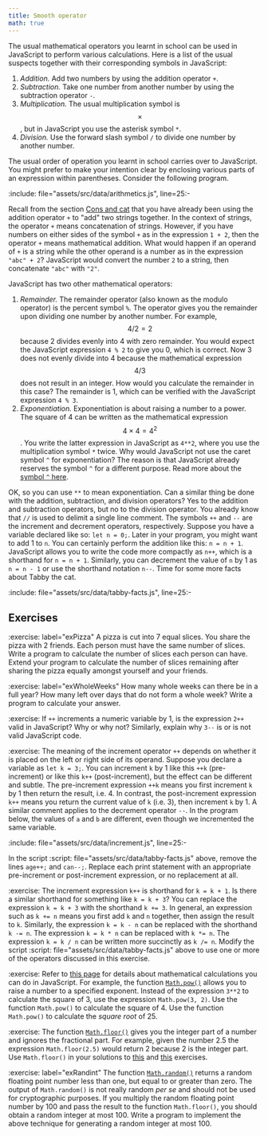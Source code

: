 ```yaml
---
title: Smooth operator
math: true
---
```


The usual mathematical operators you learnt in school can be used in JavaScript
to perform various calculations. Here is a list of the usual suspects together
with their corresponding symbols in JavaScript:

1. _Addition._ Add two numbers by using the addition operator `+`.
1. _Subtraction._ Take one number from another number by using the subtraction
   operator `-`.
1. _Multiplication._ The usual multiplication symbol is $$\times$$, but in
   JavaScript you use the asterisk symbol `*`.
1. _Division._ Use the forward slash symbol `/` to divide one number by another
   number.

The usual order of operation you learnt in school carries over to JavaScript.
You might prefer to make your intention clear by enclosing various parts of an
expression within parentheses. Consider the following program.

:include: file="assets/src/data/arithmetics.js", line=25:-

Recall from the section [Cons and cat](../data_string/#cons-and-cat) that you
have already been using the addition operator `+` to "add" two strings together.
In the context of strings, the operator `+` means concatenation of strings.
However, if you have numbers on either sides of the symbol `+` as in the
expression `1 + 2`, then the operator `+` means mathematical addition. What
would happen if an operand of `+` is a string while the other operand is a
number as in the expression `"abc" + 2`? JavaScript would convert the number `2`
to a string, then concatenate `"abc"` with `"2"`.

JavaScript has two other mathematical operators:

1. _Remainder._ The remainder operator (also known as the modulo operator) is
   the percent symbol `%`. The operator gives you the remainder upon dividing
   one number by another number. For example, $$4 / 2 = 2$$ because 2 divides
   evenly into 4 with zero remainder. You would expect the JavaScript expression
   `4 % 2` to give you 0, which is correct. Now 3 does not evenly divide into 4
   because the mathematical expression $$4 / 3$$ does not result in an integer.
   How would you calculate the remainder in this case? The remainder is 1, which
   can be verified with the JavaScript expression `4 % 3`.
1. _Exponentiation._ Exponentiation is about raising a number to a power. The
   square of 4 can be written as the mathematical expression
   $$4 \times 4 = 4^2$$. You write the latter expression in JavaScript as
   `4**2`, where you use the multiplication symbol `*` twice. Why would
   JavaScript not use the caret symbol `^` for exponentiation? The reason is
   that JavaScript already reserves the symbol `^` for a different purpose. Read
   more about the [symbol `^` here][xor].

OK, so you can use `**` to mean exponentiation. Can a similar thing be done with
the addition, subtraction, and division operators? Yes to the addition and
subtraction operators, but no to the division operator. You already know that
`//` is used to delimit a single line comment. The symbols `++` and `--` are the
increment and decrement operators, respectively. Suppose you have a variable
declared like so: `let n = 0;`. Later in your program, you might want to add 1
to `n`. You can certainly perform the addition like this: `n = n + 1`.
JavaScript allows you to write the code more compactly as `n++`, which is a
shorthand for `n = n + 1`. Similarly, you can decrement the value of `n` by 1 as
`n = n - 1` or use the shorthand notation `n--`. Time for some more facts about
Tabby the cat.

:include: file="assets/src/data/tabby-facts.js", line=25:-

<!--=========================================================================-->

## Exercises

<!-- prettier-ignore-start -->
:exercise: label="exPizza"
A pizza is cut into 7 equal slices. You share the pizza with 2 friends. Each
person must have the same number of slices. Write a program to calculate the
number of slices each person can have. Extend your program to calculate the
number of slices remaining after sharing the pizza equally amongst yourself and
your friends.
<!-- prettier-ignore-end -->

<!-- prettier-ignore-start -->
:exercise: label="exWholeWeeks"
How many whole weeks can there be in a full year? How many left over days that
do not form a whole week? Write a program to calculate your answer.
<!-- prettier-ignore-end -->

<!-- prettier-ignore-start -->
:exercise:
If `++` increments a numeric variable by 1, is the expression `2++` valid in
JavaScript? Why or why not? Similarly, explain why `3--` is or is not valid
JavaScript code.
<!-- prettier-ignore-end -->

<!-- prettier-ignore-start -->
:exercise:
The meaning of the increment operator `++` depends on whether it is placed on
the left or right side of its operand. Suppose you declare a variable as
`let k = 3;`. You can increment `k` by 1 like this `++k` (pre-increment) or like
this `k++` (post-increment), but the effect can be different and subtle. The
pre-increment expression `++k` means you first increment `k` by 1 then return
the result, i.e. 4. In contrast, the post-increment expression `k++` means you
return the current value of `k` (i.e. 3), then increment `k` by 1. A similar
comment applies to the decrement operator `--`. In the program below, the values
of `a` and `b` are different, even though we incremented the same variable.

:include: file="assets/src/data/increment.js", line=25:-

In the script
:script: file="assets/src/data/tabby-facts.js"
above, remove the lines `age++;` and `can--;`. Replace each print statement with
an appropriate pre-increment or post-increment expression, or no replacement at
all.
<!-- prettier-ignore-end -->

<!-- prettier-ignore-start -->
:exercise:
The increment expression `k++` is shorthand for `k = k + 1`. Is there a similar
shorthand for something like `k = k + 3`? You can replace the expression
`k = k + 3` with the shorthand `k += 3`. In general, an expression such as
`k += n` means you first add `k` and `n` together, then assign the result to
`k`. Similarly, the expression `k = k - n` can be replaced with the shorthand
`k -= n`. The expression `k = k * n` can be replaced with `k *= n`. The
expression `k = k / n` can be written more succinctly as `k /= n`. Modify the
script
:script: file="assets/src/data/tabby-facts.js"
above to use one or more of the operators discussed in this exercise.
<!-- prettier-ignore-end -->

<!-- prettier-ignore-start -->
:exercise:
Refer to [this page][math] for details about mathematical calculations you can
do in JavaScript. For example, the function [`Math.pow()`][pow] allows you to
raise a number to a specified exponent. Instead of the expression `3**2` to
calculate the square of 3, use the expression `Math.pow(3, 2)`. Use the function
`Math.pow()` to calculate the square of 4. Use the function `Math.pow()` to
calculate the _square root_ of 25.
<!-- prettier-ignore-end -->

<!-- prettier-ignore-start -->
:exercise:
The function [`Math.floor()`][floor] gives you the integer part of a number and
ignores the fractional part. For example, given the number 2.5 the expression
`Math.floor(2.5)` would return 2 because 2 is the integer part. Use
`Math.floor()` in your solutions to [this](#exPizza) and [this](#exWholeWeeks)
exercises.
<!-- prettier-ignore-end -->

<!-- prettier-ignore-start -->
:exercise: label="exRandint"
The function [`Math.random()`][random] returns a random floating point number
less than one, but equal to or greater than zero. The output of `Math.random()`
is not really random _per se_ and should not be used for cryptographic
purposes. If you multiply the random floating point number by 100 and pass the
result to the function `Math.floor()`, you should obtain a random integer at
most 100. Write a program to implement the above technique for generating a
random integer at most 100.
<!-- prettier-ignore-end -->

<!--=========================================================================-->

<!-- prettier-ignore-start -->
[floor]: https://developer.mozilla.org/en-US/docs/Web/JavaScript/Reference/Global_Objects/Math/floor
[math]: https://developer.mozilla.org/en-US/docs/Web/JavaScript/Reference/Global_Objects/Math
[pow]: https://developer.mozilla.org/en-US/docs/Web/JavaScript/Reference/Global_Objects/Math/pow
[random]: https://developer.mozilla.org/en-US/docs/Web/JavaScript/Reference/Global_Objects/Math/random
[xor]: https://developer.mozilla.org/en-US/docs/Web/JavaScript/Reference/Operators/Bitwise_XOR
<!-- prettier-ignore-end -->
